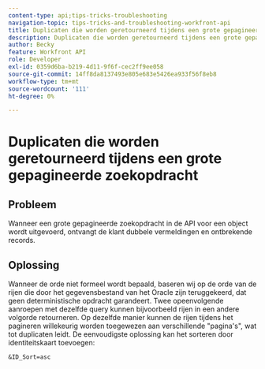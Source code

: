 ```yaml
---
content-type: api;tips-tricks-troubleshooting
navigation-topic: tips-tricks-and-troubleshooting-workfront-api
title: Duplicaten die worden geretourneerd tijdens een grote gepagineerde zoekopdracht
description: Duplicaten die worden geretourneerd tijdens een grote gepagineerde zoekopdracht
author: Becky
feature: Workfront API
role: Developer
exl-id: 0359d6ba-b219-4d11-9f6f-cec2ff9ee058
source-git-commit: 14ff8da8137493e805e683e5426ea933f56f8eb8
workflow-type: tm+mt
source-wordcount: '111'
ht-degree: 0%

---
```



# Duplicaten die worden geretourneerd tijdens een grote gepagineerde zoekopdracht

## Probleem

Wanneer een grote gepagineerde zoekopdracht in de API voor een object wordt uitgevoerd, ontvangt de klant dubbele vermeldingen en ontbrekende records.

## Oplossing

Wanneer de orde niet formeel wordt bepaald, baseren wij op de orde van de rijen die door het gegevensbestand van het Oracle zijn teruggekeerd, dat geen deterministische opdracht garandeert. Twee opeenvolgende aanroepen met dezelfde query kunnen bijvoorbeeld rijen in een andere volgorde retourneren. Op dezelfde manier kunnen de rijen tijdens het pagineren willekeurig worden toegewezen aan verschillende &quot;pagina&#39;s&quot;, wat tot duplicaten leidt. De eenvoudigste oplossing kan het sorteren door identiteitskaart toevoegen:

```
&ID_Sort=asc
```

